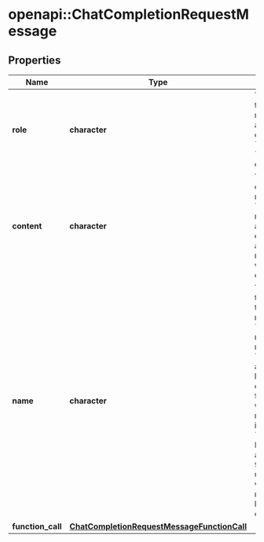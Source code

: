 # openapi::ChatCompletionRequestMessage


## Properties
Name | Type | Description | Notes
------------ | ------------- | ------------- | -------------
**role** | **character** | The role of the messages author. One of &#x60;system&#x60;, &#x60;user&#x60;, &#x60;assistant&#x60;, or &#x60;function&#x60;. | [Enum: [system, user, assistant, function]] 
**content** | **character** | The contents of the message. &#x60;content&#x60; is required for all messages except assistant messages with function calls. | [optional] 
**name** | **character** | The name of the author of this message. &#x60;name&#x60; is required if role is &#x60;function&#x60;, and it should be the name of the function whose response is in the &#x60;content&#x60;. May contain a-z, A-Z, 0-9, and underscores, with a maximum length of 64 characters. | [optional] 
**function_call** | [**ChatCompletionRequestMessageFunctionCall**](ChatCompletionRequestMessage_function_call.md) |  | [optional] 


